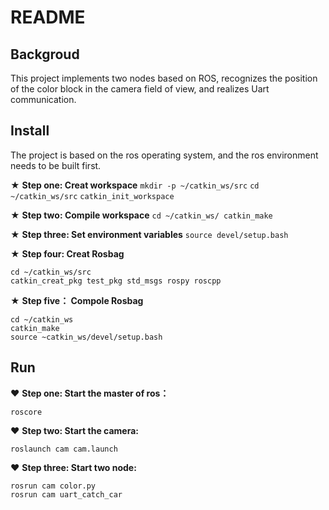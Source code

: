 # README

## Backgroud
This project implements two nodes based on ROS, recognizes the position of the color block in the camera field of view, and realizes Uart communication.

## Install
 The project is based on the ros operating system, and the ros environment needs to be built first.
 
&#9733; **Step one:  Creat workspace**
`mkdir -p ~/catkin_ws/src`
`cd ~/catkin_ws/src`
`catkin_init_workspace`

&#9733; **Step two: Compile workspace**
`cd ~/catkin_ws/
catkin_make`

&#9733; **Step three: Set environment variables**
`source devel/setup.bash`

&#9733; **Step four: Creat Rosbag**
```
cd ~/catkin_ws/src
catkin_creat_pkg test_pkg std_msgs rospy roscpp
```

&#9733; **Step five： Compole Rosbag**
```
cd ~/catkin_ws
catkin_make
source ~catkin_ws/devel/setup.bash
```

## Run
&#10084;  **Step one: Start the master of ros：**
```
roscore
```

&#10084; **Step two: Start the camera:**
```
roslaunch cam cam.launch
```

&#10084; **Step three: Start two node:**
```
rosrun cam color.py
rosrun cam uart_catch_car
```


